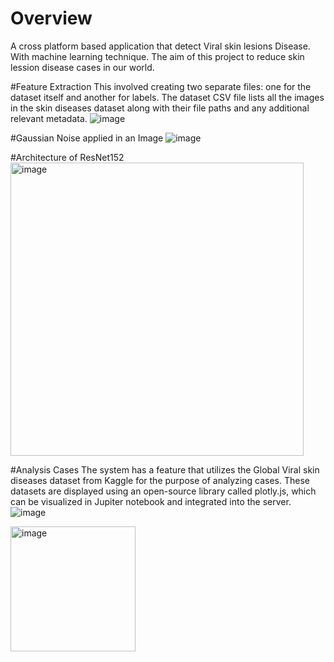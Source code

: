 # Overview
A cross platform based application that detect Viral skin lesions Disease. With machine learning technique. The aim of this project to reduce skin lession disease cases in our world.

#Feature Extraction
This involved creating two separate files: one for the dataset itself and another for labels. The dataset CSV file lists all the images in the skin diseases dataset along with their file paths and any additional relevant metadata. 
![image](https://github.com/jnsgbmn/-Skin-Disease-Identification-Skin-Disease-Identification-through-Image-Classification-and-Segmentat/assets/102467227/e521327a-2726-4cf2-ba41-5b76a41c1794)


#Gaussian Noise applied in an Image
![image](https://github.com/jnsgbmn/-Skin-Disease-Identification-Skin-Disease-Identification-through-Image-Classification-and-Segmentat/assets/102467227/9d0d4e10-cd83-491d-9a89-3e75b3c807d1)


#Architecture of ResNet152 
<img width="469" alt="image" src="https://github.com/jnsgbmn/-Skin-Disease-Identification-Skin-Disease-Identification-through-Image-Classification-and-Segmentat/assets/102467227/a8d6d4ee-057e-4373-af26-567e1350727c">

#Analysis Cases
The system has a feature that utilizes the Global Viral skin diseases dataset from Kaggle for the purpose of analyzing cases. These datasets are displayed using an open-source library called plotly.js, which can be visualized in Jupiter notebook and integrated into the server.![image](https://github.com/jnsgbmn/-Skin-Disease-Identification-Skin-Disease-Identification-through-Image-Classification-and-Segmentat/assets/102467227/92889266-53ca-4649-9342-0aaa544b9127)

 <img width="200" alt="image" src="https://github.com/jnsgbmn/-Skin-Disease-Identification-Skin-Disease-Identification-through-Image-Classification-and-Segmentat/assets/102467227/12d87abe-ab5b-44d6-bbb1-1ac708cea0cb">



